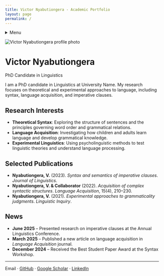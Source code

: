 ```yaml
---
title: Victor Nyabutiongera - Academic Portfolio
layout: page
permalink: /
---
```


<!-- Navigation -->
<details>
<summary>Menu</summary>

[Home](/)
[About](/about/)
[CV](/cv/)
[Papers](/papers/)
[Talks & Posters](/talks/)
[Tutorials](/tutorials/)
[Publications](/publications/)
[Contact](/contact/)
</details>

<!-- Hero Section -->
![Victor Nyabutiongera profile photo](profile-placeholder.jpg)

# Victor Nyabutiongera

PhD Candidate in Linguistics

I am a PhD candidate in Linguistics at University Name. My research focuses on theoretical and experimental approaches to language, including syntax, language acquisition, and imperative clauses.

## Research Interests

- **Theoretical Syntax**: Exploring the structure of sentences and the principles governing word order and grammatical relations.
- **Language Acquisition**: Investigating how children and adults learn language and develop grammatical knowledge.
- **Experimental Linguistics**: Using psycholinguistic methods to test linguistic theories and understand language processing.

## Selected Publications

- **Nyabutiongera, V.** (2023). *Syntax and semantics of imperative clauses*. *Journal of Linguistics*.
- **Nyabutiongera, V. & Collaborator** (2022). *Acquisition of complex syntactic structures*. *Language Acquisition*, 15(4), 210–230.
- **Nyabutiongera, V.** (2021). *Experimental approaches to grammaticality judgments*. *Linguistic Inquiry*.

## News

- **June 2025** – Presented research on imperative clauses at the Annual Linguistics Conference.
- **March 2025** – Published a new article on language acquisition in *Language Acquisition* journal.
- **December 2024** – Received the Best Student Paper Award at the Syntax Workshop.

---

Email · [GitHub](https://github.com/Ongevic) · [Google Scholar](https://scholar.google.com) · [LinkedIn](https://www.linkedin.com/in/victor-nyabutiongera/)
